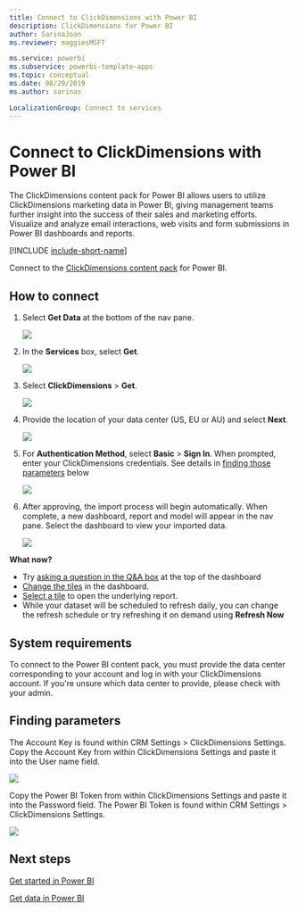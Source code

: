 ```yaml
---
title: Connect to ClickDimensions with Power BI
description: ClickDimensions for Power BI
author: SarinaJoan
ms.reviewer: maggiesMSFT

ms.service: powerbi
ms.subservice: powerbi-template-apps
ms.topic: conceptual
ms.date: 08/29/2019
ms.author: sarinas

LocalizationGroup: Connect to services
---
```

# Connect to ClickDimensions with Power BI
The ClickDimensions content pack for Power BI allows users to utilize ClickDimensions marketing data in Power BI, giving management teams further insight into the success of their sales and marketing efforts. Visualize and analyze email interactions, web visits and form submissions in Power BI dashboards and reports.

[!INCLUDE [include-short-name](./includes/service-deprecate-content-packs.md)]

Connect to the [ClickDimensions content pack](https://app.powerbi.com/getdata/services/click-dimensions) for Power BI.

## How to connect
1. Select **Get Data** at the bottom of the nav pane.
   
   ![](media/service-connect-to-clickdimensions/getdata.png)
2. In the **Services** box, select **Get**.
   
   ![](media/service-connect-to-clickdimensions/services.png)
3. Select **ClickDimensions** \>  **Get**.
   
   ![](media/service-connect-to-clickdimensions/clickdimensions.png)
4. Provide the location of your data center (US, EU or AU) and select **Next**.
   
   ![](media/service-connect-to-clickdimensions/params.png)
5. For **Authentication Method**, select **Basic** \> **Sign In**. When prompted, enter your ClickDimensions credentials. See details in [finding those parameters](#FindingParams) below
   
    ![](media/service-connect-to-clickdimensions/creds.png)
6. After approving, the import process will begin automatically. When complete, a new dashboard, report and model will appear in the nav pane. Select the dashboard to view your imported data.
   
     ![](media/service-connect-to-clickdimensions/dashboard.png)

**What now?**

* Try [asking a question in the Q&A box](consumer/end-user-q-and-a.md) at the top of the dashboard
* [Change the tiles](service-dashboard-edit-tile.md) in the dashboard.
* [Select a tile](consumer/end-user-tiles.md) to open the underlying report.
* While your dataset will be scheduled to refresh daily, you can change the refresh schedule or try refreshing it on demand using **Refresh Now**

## System requirements
To connect to the Power BI content pack, you must provide the data center corresponding to your account and log in with your ClickDimensions account. If you're unsure which data center to provide, please check with your admin.

<a name="FindingParams"></a>

## Finding parameters
The Account Key is found within CRM Settings \> ClickDimensions Settings. Copy the Account Key from within ClickDimensions Settings and paste it into the User name field.  

![](media/service-connect-to-clickdimensions/crm.png)  

Copy the Power BI Token from within ClickDimensions Settings and paste it into the Password field. The Power BI Token is found within CRM Settings \> ClickDimensions Settings.  

![](media/service-connect-to-clickdimensions/crm2.png)  

## Next steps
[Get started in Power BI](service-get-started.md)

[Get data in Power BI](service-get-data.md)

